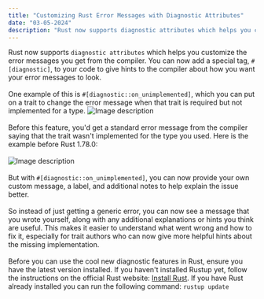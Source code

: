 ```yaml
---
title: "Customizing Rust Error Messages with Diagnostic Attributes"
date: "03-05-2024"
description: "Rust now supports diagnostic attributes which helps you customize the error messages you get from the compiler."
---
```


Rust now supports `diagnostic attributes` which helps you customize the error messages you get from the compiler.
You can now add a special tag, `#[diagnostic]`, to your code to give hints to the compiler about how you want your error messages to look.
<br/><br/>
One example of this is `#[diagnostic::on_unimplemented]`, which you can put on a trait to change the error message when that trait is required but not implemented for a type.
![Image description](https://dev-to-uploads.s3.amazonaws.com/uploads/articles/gl2nmib5wjrgp9zj4thn.png)
<br/><br/>
Before this feature, you'd get a standard error message from the compiler saying that the trait wasn't implemented for the type you used.
Here is the example before Rust 1.78.0:
<br/><br/>
![Image description](https://dev-to-uploads.s3.amazonaws.com/uploads/articles/qz2zfpz2v6f3zapyhcmz.png)
<br/><br/>
But with `#[diagnostic::on_unimplemented]`, you can now provide your own custom message, a label, and additional notes to help explain the issue better.
<br/><br/>
So instead of just getting a generic error, you can now see a message that you wrote yourself, along with any additional explanations or hints you think are useful. This makes it easier to understand what went wrong and how to fix it, especially for trait authors who can now give more helpful hints about the missing implementation.
<br/><br/>
Before you can use the cool new diagnostic features in Rust, ensure you have the latest version installed.
If you haven't installed Rustup yet, follow the instructions on the official Rust website: [Install Rust](https://www.rust-lang.org/tools/install).
If you have Rust already installed you can run the following command:
`rustup update`
